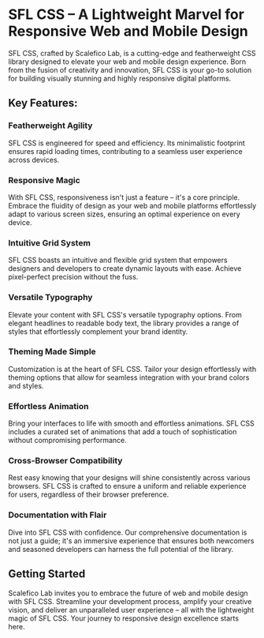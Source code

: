 # SFL CSS – A Lightweight Marvel for Responsive Web and Mobile Design

SFL CSS, crafted by Scalefico Lab, is a cutting-edge and featherweight CSS library designed to elevate your web and mobile design experience. Born from the fusion of creativity and innovation, SFL CSS is your go-to solution for building visually stunning and highly responsive digital platforms.

## Key Features:

### Featherweight Agility
SFL CSS is engineered for speed and efficiency. Its minimalistic footprint ensures rapid loading times, contributing to a seamless user experience across devices.

### Responsive Magic
With SFL CSS, responsiveness isn't just a feature – it's a core principle. Embrace the fluidity of design as your web and mobile platforms effortlessly adapt to various screen sizes, ensuring an optimal experience on every device.

### Intuitive Grid System
SFL CSS boasts an intuitive and flexible grid system that empowers designers and developers to create dynamic layouts with ease. Achieve pixel-perfect precision without the fuss.

### Versatile Typography
Elevate your content with SFL CSS's versatile typography options. From elegant headlines to readable body text, the library provides a range of styles that effortlessly complement your brand identity.

### Theming Made Simple
Customization is at the heart of SFL CSS. Tailor your design effortlessly with theming options that allow for seamless integration with your brand colors and styles.

### Effortless Animation
Bring your interfaces to life with smooth and effortless animations. SFL CSS includes a curated set of animations that add a touch of sophistication without compromising performance.

### Cross-Browser Compatibility
Rest easy knowing that your designs will shine consistently across various browsers. SFL CSS is crafted to ensure a uniform and reliable experience for users, regardless of their browser preference.

### Documentation with Flair
Dive into SFL CSS with confidence. Our comprehensive documentation is not just a guide; it's an immersive experience that ensures both newcomers and seasoned developers can harness the full potential of the library.

## Getting Started

Scalefico Lab invites you to embrace the future of web and mobile design with SFL CSS. Streamline your development process, amplify your creative vision, and deliver an unparalleled user experience – all with the lightweight magic of SFL CSS. Your journey to responsive design excellence starts here.

